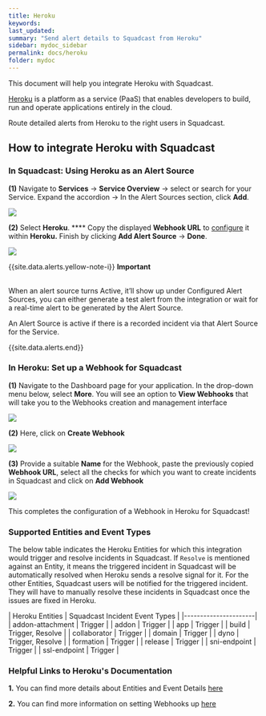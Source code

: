 ```yaml
---
title: Heroku
keywords: 
last_updated: 
summary: "Send alert details to Squadcast from Heroku"
sidebar: mydoc_sidebar
permalink: docs/heroku
folder: mydoc
---
```


This document will help you integrate Heroku with Squadcast.

[Heroku](https://www.heroku.com/) is a platform as a service (PaaS) that enables developers to build, run and operate applications entirely in the cloud.

Route detailed alerts from Heroku to the right users in Squadcast.

## How to integrate Heroku with Squadcast

### In Squadcast: Using Heroku as an Alert Source

**(1)** Navigate to **Services** -> **Service Overview** -> select or search for your Service. Expand the accordion -> In the Alert Sources section, click **Add**.

![](<images/Alert_Sources.png>)

**(2)** Select **Heroku**. **** Copy the displayed **Webhook URL** to [configure](heroku#in-heroku-set-up-a-webhook-for-squadcast) it within **Heroku.** Finish by clicking **Add Alert Source** -> **Done**.

![](<images/Heroku.png>)

{{site.data.alerts.yellow-note-i}}
<b>Important</b><br/><br/>
<p>When an alert source turns Active, it’ll show up under Configured Alert Sources, you can either generate a test alert from the integration or wait for a real-time alert to be generated by the Alert Source.</p>
<p>An Alert Source is active if there is a recorded incident via that Alert Source for the Service.</p>
{{site.data.alerts.end}}

### In Heroku: Set up a Webhook for Squadcast

**(1)** Navigate to the Dashboard page for your application. In the drop-down menu below, select **More**. You will see an option to **View Webhooks** that will take you to the Webhooks creation and management interface

![](images/heroku_2.png)

**(2)** Here, click on **Create Webhook**

![](images/heroku_3.png)

**(3)** Provide a suitable **Name** for the Webhook, paste the previously copied **Webhook URL**, select all the checks for which you want to create incidents in Squadcast and click on **Add Webhook**

![](images/heroku_4.png)

This completes the configuration of a Webhook in Heroku for Squadcast!

### Supported Entities and Event Types

The below table indicates the Heroku Entities for which this integration would trigger and resolve incidents in Squadcast. If `Resolve` is mentioned against an Entity, it means the triggered incident in Squadcast will be automatically resolved when Heroku sends a resolve signal for it. For the other Entities, Squadcast users will be notified for the triggered incident. They will have to manually resolve these incidents in Squadcast once the issues are fixed in Heroku.

| Heroku Entities | Squadcast Incident Event Types |
|----------------------|
| addon-attachment | Trigger |
| addon | Trigger |
| app | Trigger |
| build | Trigger, Resolve |
| collaborator | Trigger |
| domain | Trigger |
| dyno | Trigger, Resolve |
| formation | Trigger |
| release | Trigger |
| sni-endpoint | Trigger |
| ssl-endpoint | Trigger |

### Helpful Links to Heroku's Documentation

**1.** You can find more details about Entities and Event Details [here](https://devcenter.heroku.com/articles/app-webhooks#step-2-determine-which-events-to-subscribe-to)

**2.** You can find more information on setting Webhooks up [here](https://devcenter.heroku.com/articles/app-webhooks)